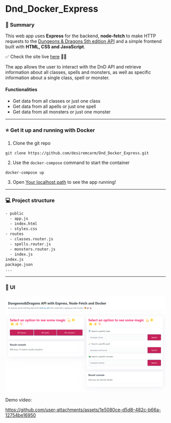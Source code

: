 ﻿# Dnd_Docker_Express

 ### 📃 Summary

This web app uses **Express** for the backend, **node-fetch** to make HTTP requests to the [Dungeons & Dragons 5th edition API](https://5e-bits.github.io/docs/api) and a simple frontend built with **HTML, CSS and JavaScript**.

✅ Check the site live [here](https://dnd-api-express.onrender.com) 🥳🎉

The app allows the user to interact with the DnD API and retrieve information about all classes, spells and monsters, as well as specific information about a single class, spell or monster.

  #### Functionalities
  - Get data from all classes or just one class
  - Get data from all apells or just one spell
  - Get data from all monsters or just one monster

---

### ⭐ Get it up and running with Docker

1. Clone the git repo
   
```shell
git clone https://github.com/desiremcarm/Dnd_Docker_Express.git
```

2. Use the `docker-compose` command to start the container

```shell
docker-compose up
```

3. Open [Your localhost path](http://localhost:3001) to see the app running!

---

### 💻 Project structure

```shell
- public
  - app.js
  - index.html
  - styles.css
- routes
  - classes.router.js
  - spells.router.js
  - monsters.router.js
  - index.js
index.js
package.json
...

```

---

### 🎨 UI

![Image](imgs/ui.png)

Demo video:

https://github.com/user-attachments/assets/1e5080ce-d5d8-482c-b66a-12754be16950



